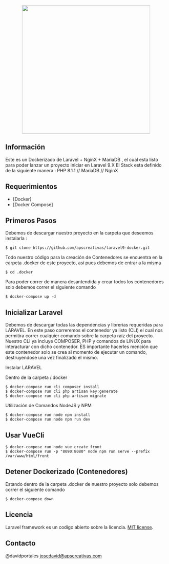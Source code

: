 <p align="center"><img src="https://raw.githubusercontent.com/laravel/art/master/logo-lockup/5%20SVG/2%20CMYK/1%20Full%20Color/laravel-logolockup-cmyk-red.svg" width="400"></p>


## Información 

Este es un Dockerizado de Laravel + NginX + MariaDB , el cual esta listo para poder lanzar un proyecto iniciar en Laravel 9.X
El Stack esta definido de la siguiente manera :  PHP 8.1.1 // MariaDB  // NginX

## Requerimientos

 * [Docker]
 * [Docker Compose]
 

## Primeros Pasos 

Debemos de descargar nuestro proyecto en la carpeta que deseemos instalarla : 

    $ git clone https://github.com/apscreativas/laravel9-docker.git

Todo nuestro código para la creación de Contenedores se encuentra en la carpeta .docker de este proyecto, así pues debemos de entrar a la misma

    $ cd .docker

Para poder correr de manera desantendida y crear todos los contenedores solo debemos correr el siguiente comando 

    $ docker-compose up -d 

## Inicializar Laravel 

Debemos de descargar todas las dependencias y librerias requeridas para LARAVEL. En este paso correremos el contenedor ya listo (CLI) el cual nos permitira correr cualquier comando sobre la carpeta raíz del proyecto. Nuestro CLI ya incluye COMPOSER, PHP y comandos de LINUX para interacturar con dicho contenedor. ES importante hacerles mención que este contenedor solo se crea al momento de ejecutar un comando, destruyendose una vez finalizado el mismo.

Instalar LARAVEL 

Dentro de la carpeta /.docker 

    $ docker-compose run cli composer install
    $ docker-compose run cli php artisan key:generate
    $ docker-compose run cli php artisan migrate 

Utilización de Comandos NodeJS y NPM

    $ docker-compose run node npm install
    $ docker-compose run node npm run dev


## Usar VueCli 
    $ docker-compose run node vue create front
    $ docker-compose run -p "8090:8080" node npm run serve --prefix /var/www/html/front

## Detener Dockerizado (Contenedores)

Estando dentro de la carpeta .docker de nuestro proyecto solo debemos correr el siguiente comando 

    $ docker-compose down

## Licencia

Laravel framework es un codigo abierto sobre la licencia.  [MIT license](https://opensource.org/licenses/MIT).


## Contacto
 
@davidportales
josedavid@apscreativas.com 

